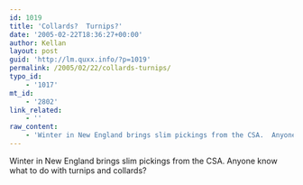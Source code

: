 ```yaml
---
id: 1019
title: 'Collards?  Turnips?'
date: '2005-02-22T18:36:27+00:00'
author: Kellan
layout: post
guid: 'http://lm.quxx.info/?p=1019'
permalink: /2005/02/22/collards-turnips/
typo_id:
    - '1017'
mt_id:
    - '2802'
link_related:
    - ''
raw_content:
    - 'Winter in New England brings slim pickings from the CSA.  Anyone know what to do with turnips and collards?'
---
```


Winter in New England brings slim pickings from the CSA. Anyone know what to do with turnips and collards?